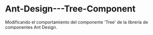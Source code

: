 # Ant-Design---Tree-Component
Modificando el comportamiento del componente 'Tree' de la librería de componentes Ant Design.
